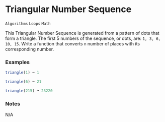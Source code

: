 # Triangular Number Sequence

`Algorithms` `Loops` `Math`

This Triangular Number Sequence is generated from a pattern of dots that form a triangle. The first 5 numbers of the sequence, or dots, are: `1, 3, 6, 10, 15`. Write a function that converts `n` number of places with its corresponding number.

### Examples

```js
triangle(1) ➞ 1

triangle(6) ➞ 21

triangle(215) ➞ 23220
```

### Notes

N/A
